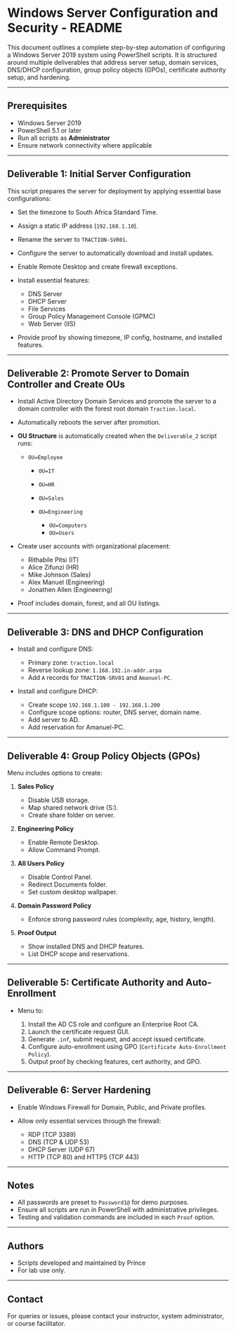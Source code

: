 # Windows Server Configuration and Security - README

This document outlines a complete step-by-step automation of configuring a Windows Server 2019 system using PowerShell scripts. It is structured around multiple deliverables that address server setup, domain services, DNS/DHCP configuration, group policy objects (GPOs), certificate authority setup, and hardening.

---

## Prerequisites

* Windows Server 2019
* PowerShell 5.1 or later
* Run all scripts as **Administrator**
* Ensure network connectivity where applicable

---

## Deliverable 1: Initial Server Configuration

This script prepares the server for deployment by applying essential base configurations:

* Set the timezone to South Africa Standard Time.
* Assign a static IP address (`192.168.1.10`).
* Rename the server to `TRACTION-SVR01`.
* Configure the server to automatically download and install updates.
* Enable Remote Desktop and create firewall exceptions.
* Install essential features:

  * DNS Server
  * DHCP Server
  * File Services
  * Group Policy Management Console (GPMC)
  * Web Server (IIS)
* Provide proof by showing timezone, IP config, hostname, and installed features.

---

## Deliverable 2: Promote Server to Domain Controller and Create OUs

* Install Active Directory Domain Services and promote the server to a domain controller with the forest root domain `Traction.local`.
* Automatically reboots the server after promotion.
* **OU Structure** is automatically created when the `Deliverable_2` script runs:

  * `OU=Employee`

    * `OU=IT`
    * `OU=HR`
    * `OU=Sales`
    * `OU=Engineering`

      * `OU=Computers`
      * `OU=Users`
* Create user accounts with organizational placement:

  * Rithabile Pitsi (IT)
  * Alice Zifunzi (HR)
  * Mike Johnson (Sales)
  * Alex Manuel (Engineering)
  * Jonathen Allen (Engineering)
* Proof includes domain, forest, and all OU listings.

---

## Deliverable 3: DNS and DHCP Configuration

* Install and configure DNS:

  * Primary zone: `traction.local`
  * Reverse lookup zone: `1.168.192.in-addr.arpa`
  * Add `A` records for `TRACTION-SRV01` and `Amanuel-PC`.
* Install and configure DHCP:

  * Create scope `192.168.1.100 - 192.168.1.200`
  * Configure scope options: router, DNS server, domain name.
  * Add server to AD.
  * Add reservation for Amanuel-PC.

---

## Deliverable 4: Group Policy Objects (GPOs)

Menu includes options to create:

1. **Sales Policy**

   * Disable USB storage.
   * Map shared network drive (S:).
   * Create share folder on server.

2. **Engineering Policy**

   * Enable Remote Desktop.
   * Allow Command Prompt.

3. **All Users Policy**

   * Disable Control Panel.
   * Redirect Documents folder.
   * Set custom desktop wallpaper.

4. **Domain Password Policy**

   * Enforce strong password rules (complexity, age, history, length).

5. **Proof Output**

   * Show installed DNS and DHCP features.
   * List DHCP scope and reservations.

---

## Deliverable 5: Certificate Authority and Auto-Enrollment

* Menu to:

  1. Install the AD CS role and configure an Enterprise Root CA.
  2. Launch the certificate request GUI.
  3. Generate `.inf`, submit request, and accept issued certificate.
  4. Configure auto-enrollment using GPO (`Certificate Auto-Enrollment Policy`).
  5. Output proof by checking features, cert authority, and GPO.

---

## Deliverable 6: Server Hardening

* Enable Windows Firewall for Domain, Public, and Private profiles.
* Allow only essential services through the firewall:

  * RDP (TCP 3389)
  * DNS (TCP & UDP 53)
  * DHCP Server (UDP 67)
  * HTTP (TCP 80) and HTTPS (TCP 443)

---

## Notes

* All passwords are preset to `Password1@` for demo purposes.
* Ensure all scripts are run in PowerShell with administrative privileges.
* Testing and validation commands are included in each `Proof` option.

---

## Authors

* Scripts developed and maintained by Prince
* For lab use only.

---

## Contact

For queries or issues, please contact your instructor, system administrator, or course facilitator.

